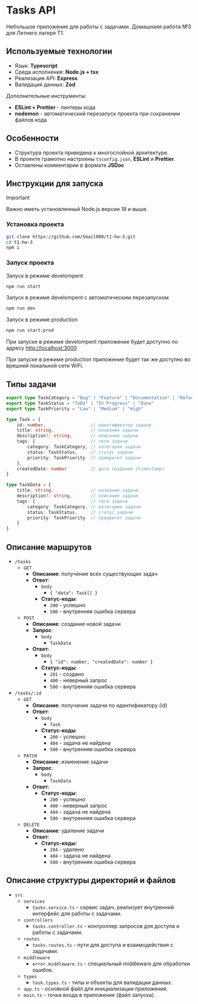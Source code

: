 
# Tasks API

Небольшое приложение для работы с задачами. Домашнаяя работа №3 для Летнего лагеря Т1.

## Используемые технологии

- Язык: **Typescript**
- Среда исполнения: **Node.js + tsx**
- Реализация API: **Express**
- Валидация данных: **Zod**

Дополнительные инструменты:

- **ESLint + Prettier** - линтеры кода
- **nodemon** - автоматический перезапуск проекта при сохранении файлов кода

## Особенности

- Структура проекта приведена к многослойной архитектуре.
- В проекте грамотно настроены `tsconfig.json`, **ESLint** и **Prettier**.
- Оставлены комментарии в формате **JSDoc**

## Инструкции для запуска

> [!important]
> Важно иметь установленный Node.js версии 18 и выше.

### Установка проекта

```bash
git clone https://github.com/Smail000/t1-hw-3.git
cd t1-hw-3
npm i
```

### Запуск проекта

Запуск в режиме develompent

```bash
npm run start
```

Запуск в режиме develompent с автоматическим перезапуском

```bash
npm run dev
```

Запуск в режиме production

```bash
npm run start:prod
```

При запуске в режиме develompent приложение будет доступно по адресу <http://localhost:3000>

При запуске в режиме production приложение будет так же доступно во врешней локальной сети WiFi.

## Типы задачи

```ts
export type TaskCategory = "Bug" | "Feature" | "Documentation" | "Refactor" | "Test"
export type TaskStatus = "ToDo" | "In Progress" | "Done"
export type TaskPriority = "Low" | "Medium" | "High"

type Task = {
    id: number,                 // идентификатор задачи
    title: string,              // название задачи
    description?: string,       // описание задачи
    tags: {                     // теги задачи
        category: TaskCategory, // категория задачи
        status: TaskStatus,     // статус задачи
        priority: TaskPriority  // приоритет задачи
    },
    createdDate: number         // дата создания (timestamp)
}

type TaskData = {
    title: string,              // название задачи
    description?: string,       // описание задачи
    tags: {                     // теги задачи
        category: TaskCategory, // категория задачи
        status: TaskStatus,     // статус задачи
        priority: TaskPriority  // приоритет задачи
    }
}
```

## Описание маршрутов

- `/tasks`
  - `GET`
    - **Описание**: получение всех существующих задач
    - **Ответ**:
      - `body`
        - `{ "data": Task[] }`
      - **Статус-коды**:
        - `200` - успешно
        - `500` - внутренняя ошибка сервера
  - `POST`
    - **Описание**: создание новой задачи
    - **Запрос**:
      - `body`
        - `TaskData`
    - **Ответ**:
      - `body`
        - `{ "id": number, "createdDate": number }`
      - **Статус-коды**:
        - `201` - создано
        - `400` - неверный запрос
        - `500` - внутренняя ошибка сервера
- `/tasks/:id`
  - `GET`
    - **Описание**: получение задачи по идентификатору (id)
    - **Ответ**:
      - `body`
        - `Task`
      - **Статус-коды**:
        - `200` - успешно
        - `404` - задача не найдена
        - `500` - внутренняя ошибка сервера
  - `PATCH`
    - **Описание**: изменение задачи
    - **Запрос**:
      - `body`
        - `TaskData`
    - **Ответ**:
      - **Статус-коды**:
        - `200` - успешно
        - `400` - неверный запрос
        - `404` - задача не найдена
        - `500` - внутренняя ошибка сервера
  - `DELETE`
    - **Описание**: удаление задачи
    - **Ответ**:
      - **Статус-коды**:
        - `204` - удалено
        - `404` - задача не найдена
        - `500` - внутренняя ошибка сервера

## Описание структуры директорий и файлов

- `src`
  - `services`
    - `tasks.service.ts` - сервис задач, реализует внутренний интерфейс для работы с задачами.
  - `controllers`
    - `tasks.controller.ts` - контроллер запросов для доступа и работы с задачами.
  - `routes`
    - `tasks.routes.ts` - пути для доступа и взаимодействия с задачами.
  - `middleware`
    - `error.middleware.ts` - специальный middleware для обработки ошибок.
  - `types`
    - `task.types.ts` - типы и объекты для валидации данных.
  - `app.ts` - основной файл для инициализации приложения.
  - `main.ts` - точка входа в приложение (файл запуска).
